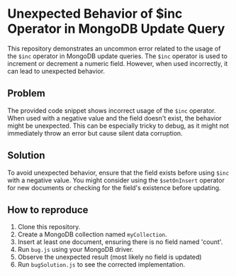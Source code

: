 # Unexpected Behavior of $inc Operator in MongoDB Update Query

This repository demonstrates an uncommon error related to the usage of the `$inc` operator in MongoDB update queries. The `$inc` operator is used to increment or decrement a numeric field. However, when used incorrectly, it can lead to unexpected behavior.

## Problem
The provided code snippet shows incorrect usage of the `$inc` operator. When used with a negative value and the field doesn't exist, the behavior might be unexpected.  This can be especially tricky to debug, as it might not immediately throw an error but cause silent data corruption.

## Solution
To avoid unexpected behavior, ensure that the field exists before using `$inc` with a negative value. You might consider using the `$setOnInsert` operator for new documents or checking for the field's existence before updating.

## How to reproduce
1. Clone this repository.
2. Create a MongoDB collection named `myCollection`.  
3. Insert at least one document, ensuring there is no field named 'count'.
4. Run `bug.js` using your MongoDB driver.
5. Observe the unexpected result (most likely no field is updated)
6. Run `bugSolution.js` to see the corrected implementation.
